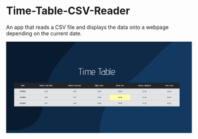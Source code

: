 # Time-Table-CSV-Reader
An app that reads a CSV file and displays the data onto a webpage depending on the current date.

![](Time_Table.png)
